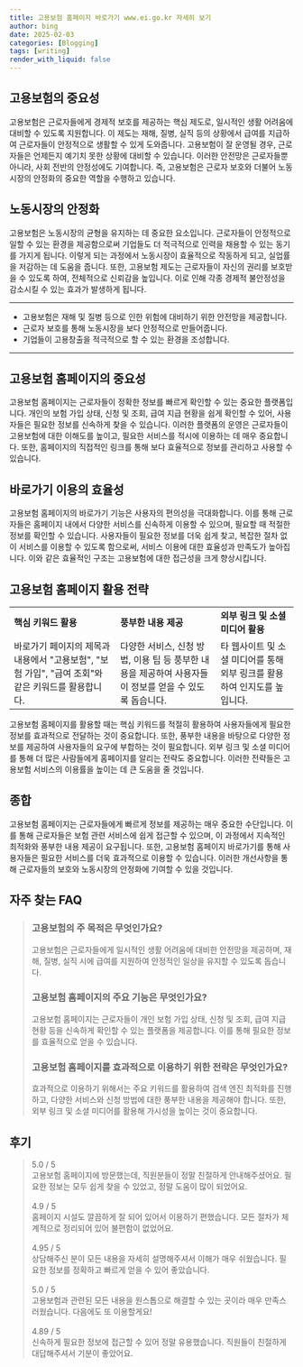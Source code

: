 ```yaml
---
title: 고용보험 홈페이지 바로가기 www.ei.go.kr 자세히 보기
author: bing
date: 2025-02-03
categories: [Blogging]
tags: [writing]
render_with_liquid: false
---
```



<h2 id='고용보험의_중요성'>고용보험의 중요성</h2>

<p>고용보험은 근로자들에게 경제적 보호를 제공하는 핵심 제도로, 일시적인 생활 어려움에 대비할 수 있도록 지원합니다. 이 제도는 재해, 질병, 실직 등의 상황에서 급여를 지급하여 근로자들이 안정적으로 생활할 수 있게 도와줍니다. 고용보험이 잘 운영될 경우, 근로자들은 언제든지 예기치 못한 상황에 대비할 수 있습니다. 이러한 안전망은 근로자들뿐 아니라, 사회 전반의 안정성에도 기여합니다. 즉, 고용보험은 근로자 보호와 더불어 노동시장의 안정화의 중요한 역할을 수행하고 있습니다.</p>

<h2 id='노동시장의_안정화'>노동시장의 안정화</h2>

<p>고용보험은 노동시장의 균형을 유지하는 데 중요한 요소입니다. 근로자들이 안정적으로 일할 수 있는 환경을 제공함으로써 기업들도 더 적극적으로 인력을 채용할 수 있는 동기를 가지게 됩니다. 이렇게 되는 과정에서 노동시장이 효율적으로 작동하게 되고, 실업률을 저감하는 데 도움을 줍니다. 또한, 고용보험 제도는 근로자들이 자신의 권리를 보호받을 수 있도록 하여, 전체적으로 신뢰감을 높입니다. 이로 인해 각종 경제적 불안정성을 감소시킬 수 있는 효과가 발생하게 됩니다.</p>

<hr />

<ul>
    <li>고용보험은 재해 및 질병 등으로 인한 위험에 대비하기 위한 안전망을 제공합니다.</li>
    <li>근로자 보호를 통해 노동시장을 보다 안정적으로 만들어줍니다.</li>
    <li>기업들이 고용창출을 적극적으로 할 수 있는 환경을 조성합니다.</li>
</ul>

<hr />

<h2 id='고용보험_홈페이지의_중요성'>고용보험 홈페이지의 중요성</h2>

<p>고용보험 홈페이지는 근로자들이 정확한 정보를 빠르게 확인할 수 있는 중요한 플랫폼입니다. 개인의 보험 가입 상태, 신청 및 조회, 급여 지급 현황을 쉽게 확인할 수 있어, 사용자들은 필요한 정보를 신속하게 찾을 수 있습니다. 이러한 플랫폼의 운영은 근로자들이 고용보험에 대한 이해도를 높이고, 필요한 서비스를 적시에 이용하는 데 매우 중요합니다. 또한, 홈페이지의 직접적인 링크를 통해 보다 효율적으로 정보를 관리하고 사용할 수 있습니다.</p>

<h2 id='바로가기_이용의_효율성'>바로가기 이용의 효율성</h2>

<p>고용보험 홈페이지의 바로가기 기능은 사용자의 편의성을 극대화합니다. 이를 통해 근로자들은 홈페이지 내에서 다양한 서비스를 신속하게 이용할 수 있으며, 필요할 때 적절한 정보를 확인할 수 있습니다. 사용자들이 필요한 정보를 더욱 쉽게 찾고, 복잡한 절차 없이 서비스를 이용할 수 있도록 함으로써, 서비스 이용에 대한 효율성과 만족도가 높아집니다. 이와 같은 효율적인 구조는 고용보험에 대한 접근성을 크게 향상시킵니다.</p>

<h2 id='고용보험_홈페이지_활용_전략'>고용보험 홈페이지 활용 전략</h2>

<table>
    <tr>
        <td><b>핵심 키워드 활용</b></td>
        <td><b>풍부한 내용 제공</b></td>
        <td><b>외부 링크 및 소셜 미디어 활용</b></td>
    </tr>
    <tr>
        <td>바로가기 페이지의 제목과 내용에서 "고용보험", "보험 가입", "급여 조회"와 같은 키워드를 활용합니다.</td>
        <td>다양한 서비스, 신청 방법, 이용 팁 등 풍부한 내용을 제공하여 사용자들이 정보를 얻을 수 있도록 돕습니다.</td>
        <td>타 웹사이트 및 소셜 미디어를 통해 외부 링크를 활용하여 인지도를 높입니다.</td>
    </tr>
</table>

<p>고용보험 홈페이지를 활용할 때는 핵심 키워드를 적절히 활용하여 사용자들에게 필요한 정보를 효과적으로 전달하는 것이 중요합니다. 또한, 풍부한 내용을 바탕으로 다양한 정보를 제공하여 사용자들의 요구에 부합하는 것이 필요합니다. 외부 링크 및 소셜 미디어를 통해 더 많은 사람들에게 홈페이지를 알리는 전략도 중요합니다. 이러한 전략들은 고용보험 서비스의 이용률을 높이는 데 큰 도움을 줄 것입니다.</p>

<h2 id='종합'>종합</h2>

<p>고용보험 홈페이지는 근로자들에게 빠르게 정보를 제공하는 매우 중요한 수단입니다. 이를 통해 근로자들은 보험 관련 서비스에 쉽게 접근할 수 있으며, 이 과정에서 지속적인 최적화와 풍부한 내용 제공이 요구됩니다. 또한, 고용보험 홈페이지 바로가기를 통해 사용자들은 필요한 서비스를 더욱 효과적으로 이용할 수 있습니다. 이러한 개선사항을 통해 근로자들의 보호와 노동시장의 안정화에 기여할 수 있을 것입니다.</p>


<h2 id='자주_찾는_FAQ'>자주 찾는 FAQ</h2>
<div itemscope="" itemtype="https://schema.org/FAQPage"> 
<blockquote> 
<div itemscope="" itemprop="mainEntity" itemtype="https://schema.org/Question"> 
<h3 itemprop="name">고용보험의 주 목적은 무엇인가요?</h3> 
<div itemscope="" itemprop="acceptedAnswer" itemtype="https://schema.org/Answer"> 
<span itemprop="text"> 
<p>고용보험은 근로자들에게 일시적인 생활 어려움에 대비한 안전망을 제공하며, 재해, 질병, 실직 시에 급여를 지원하여 안정적인 일상을 유지할 수 있도록 돕습니다.</p> 
</span> 
</div> 
</div> 

<div itemscope="" itemprop="mainEntity" itemtype="https://schema.org/Question"> 
<h3 itemprop="name">고용보험 홈페이지의 주요 기능은 무엇인가요?</h3> 
<div itemscope="" itemprop="acceptedAnswer" itemtype="https://schema.org/Answer"> 
<span itemprop="text"> 
<p>고용보험 홈페이지는 근로자들이 개인 보험 가입 상태, 신청 및 조회, 급여 지급 현황 등을 신속하게 확인할 수 있는 플랫폼을 제공합니다. 이를 통해 필요한 정보를 효율적으로 얻을 수 있습니다.</p> 
</span> 
</div> 
</div> 

<div itemscope="" itemprop="mainEntity" itemtype="https://schema.org/Question"> 
<h3 itemprop="name">고용보험 홈페이지를 효과적으로 이용하기 위한 전략은 무엇인가요?</h3> 
<div itemscope="" itemprop="acceptedAnswer" itemtype="https://schema.org/Answer"> 
<span itemprop="text"> 
<p>효과적으로 이용하기 위해서는 주요 키워드를 활용하여 검색 엔진 최적화를 진행하고, 다양한 서비스와 신청 방법에 대한 풍부한 내용을 제공해야 합니다. 또한, 외부 링크 및 소셜 미디어를 활용해 가시성을 높이는 것이 중요합니다.</p> 
</span> 
</div> 
</div> 
</blockquote> 
</div>
<h2 id='후기'>후기</h2>
<div itemscope itemtype="https://schema.org/Product">
  <blockquote>
  <div itemprop="review" itemscope itemtype="https://schema.org/Review">
      <div itemprop="reviewRating" itemscope itemtype="https://schema.org/Rating"> <span itemprop="ratingValue">5.0</span> / <span itemprop="bestRating">5</span> </div>
      <span itemprop="reviewBody">고용보험 홈페이지에 방문했는데, 직원분들이 정말 친절하게 안내해주셨어요. 필요한 정보는 모두 쉽게 찾을 수 있었고, 정말 도움이 많이 되었어요.</span>
  </div>
  <br>
  <div itemprop="review" itemscope itemtype="https://schema.org/Review">
      <div itemprop="reviewRating" itemscope itemtype="https://schema.org/Rating"> <span itemprop="ratingValue">4.9</span> / <span itemprop="bestRating">5</span> </div>
      <span itemprop="reviewBody">홈페이지 시설도 깔끔하게 잘 되어 있어서 이용하기 편했습니다. 모든 절차가 체계적으로 정리되어 있어 불편함이 없었어요.</span>
  </div>
  <br>
  <div itemprop="review" itemscope itemtype="https://schema.org/Review">
      <div itemprop="reviewRating" itemscope itemtype="https://schema.org/Rating"> <span itemprop="ratingValue">4.95</span> / <span itemprop="bestRating">5</span> </div>
      <span itemprop="reviewBody">상담해주신 분이 모든 내용을 자세히 설명해주셔서 이해가 매우 쉬웠습니다. 필요한 정보를 정확하고 빠르게 얻을 수 있어 좋았습니다.</span>
  </div>
  <br>
  <div itemprop="review" itemscope itemtype="https://schema.org/Review">
      <div itemprop="reviewRating" itemscope itemtype="https://schema.org/Rating"> <span itemprop="ratingValue">5.0</span> / <span itemprop="bestRating">5</span> </div>
      <span itemprop="reviewBody">고용보험과 관련된 모든 내용을 원스톱으로 해결할 수 있는 곳이라 매우 만족스러웠습니다. 다음에도 또 이용할게요!</span>
  </div>
  <br>
  <div itemprop="review" itemscope itemtype="https://schema.org/Review">
      <div itemprop="reviewRating" itemscope itemtype="https://schema.org/Rating"> <span itemprop="ratingValue">4.89</span> / <span itemprop="bestRating">5</span> </div>
      <span itemprop="reviewBody">신속하게 필요한 정보에 접근할 수 있어 정말 유용했습니다. 직원들이 친절하게 대답해주셔서 기분이 좋았어요.</span>
  </div>
  </blockquote>
</div>
